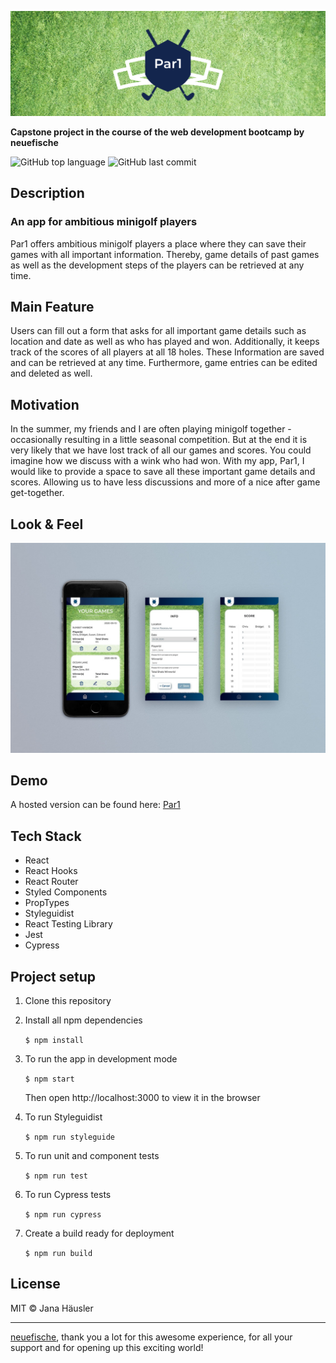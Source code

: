 ![header-logo](./README/par1_header.jpg)

**Capstone project in the course of the web development bootcamp by neuefische**

![GitHub top language](https://img.shields.io/github/languages/top/JanaHaeusler/Par1?color=%23679FBE&style=plastic)
![GitHub last commit](https://img.shields.io/github/last-commit/JanaHaeusler/Par1?color=%2314254D&style=plastic)

## Description

### An app for ambitious minigolf players

Par1 offers ambitious minigolf players a place where they can save their games with all important information. Thereby, game details of past games as well as the development steps of the players can be retrieved at any time.

## Main Feature

Users can fill out a form that asks for all important game details such as location and date as well as who has played and won. Additionally, it keeps track of the scores of all players at all 18 holes. These Information are saved and can be retrieved at any time. Furthermore, game entries can be edited and deleted as well.

## Motivation

In the summer, my friends and I are often playing minigolf together - occasionally resulting in a little seasonal competition. But at the end it is very likely that we have lost track of all our games and scores. You could imagine how we discuss with a wink who had won.
With my app, Par1, I would like to provide a space to save all these important game details and scores. Allowing us to have less discussions and more of a nice after game get-together.

## Look & Feel

![mockup](./README/par1_mock.jpg)

## Demo

A hosted version can be found here:
[Par1](https://par1.vercel.app/)

## Tech Stack

- React
- React Hooks
- React Router
- Styled Components
- PropTypes
- Styleguidist
- React Testing Library
- Jest
- Cypress

## Project setup

1. Clone this repository
2. Install all npm dependencies

   `$ npm install`

3. To run the app in development mode

   `$ npm start`

   Then open http://localhost:3000 to view it in the browser

4. To run Styleguidist

   `$ npm run styleguide`

5. To run unit and component tests

   `$ npm run test`

6. To run Cypress tests

   `$ npm run cypress`

7. Create a build ready for deployment

   `$ npm run build`

## License

MIT © Jana Häusler

---

[neuefische](https://github.com/neuefisch), thank you a lot for this awesome experience, for all your support and for opening up this exciting world!
